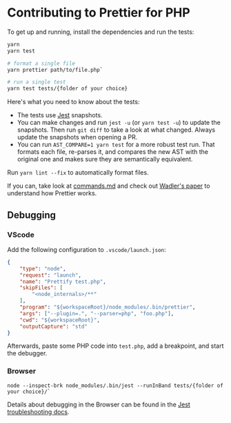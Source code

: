 # Contributing to Prettier for PHP

To get up and running, install the dependencies and run the tests:

```bash
yarn
yarn test

# format a single file
yarn prettier path/to/file.php`

# run a single test
yarn test tests/{folder of your choice}
```

Here's what you need to know about the tests:

* The tests use [Jest](https://facebook.github.io/jest/) snapshots.
* You can make changes and run `jest -u` (or `yarn test -u`) to update the snapshots. Then run `git diff` to take a look at what changed. Always update the snapshots when opening a PR.
* You can run `AST_COMPARE=1 yarn test` for a more robust test run. That formats each file, re-parses it, and compares the new AST with the original one and makes sure they are semantically equivalent.

Run `yarn lint --fix` to automatically format files.

If you can, take look at [commands.md](https://github.com/prettier/prettier/blob/master/commands.md) and check out [Wadler's paper](http://homepages.inf.ed.ac.uk/wadler/papers/prettier/prettier.pdf) to understand how Prettier works.

## Debugging

### VScode

Add the following configuration to `.vscode/launch.json`:

```json
{
    "type": "node",
    "request": "launch",
    "name": "Prettify test.php",
    "skipFiles": [
        "<node_internals>/**"
    ],
    "program": "${workspaceRoot}/node_modules/.bin/prettier",
    "args": ["--plugin=.", "--parser=php", "foo.php"],
    "cwd": "${workspaceRoot}",
    "outputCapture": "std"
}
```

Afterwards, paste some PHP code into `test.php`, add a breakpoint, and start the debugger.

### Browser

```
node --inspect-brk node_modules/.bin/jest --runInBand tests/{folder of your choice}/`
```

Details about debugging in the Browser can be found in the [Jest troubleshooting docs](https://jestjs.io/docs/en/troubleshooting).
